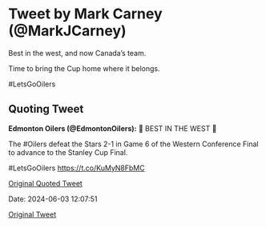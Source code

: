 # Tweet by Mark Carney (@MarkJCarney)

Best in the west, and now Canada’s team. 

Time to bring the Cup home where it belongs.

#LetsGoOilers

## Quoting Tweet

**Edmonton Oilers (@EdmontonOilers):** 🤠 BEST IN THE WEST 🤠

The #Oilers defeat the Stars 2-1 in Game 6 of the Western Conference Final to advance to the Stanley Cup Final.

#LetsGoOilers https://t.co/KuMyN8FbMC

[Original Quoted Tweet](https://x.com/EdmontonOilers/status/1797457679885242835)

Date: 2024-06-03 12:07:51

[Original Tweet](https://x.com/MarkJCarney/status/1797601087819837802)
